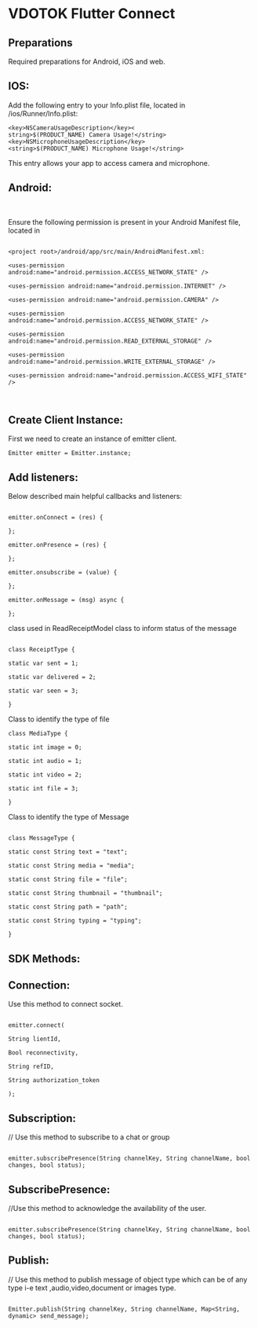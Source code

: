 # VDOTOK Flutter Connect 

## Preparations  

Required preparations for Android, iOS and web. 

 

## IOS: 

 

Add the following entry to your Info.plist file, located in <project root>/ios/Runner/Info.plist: 

```
<key>NSCameraUsageDescription</key><
string>$(PRODUCT_NAME) Camera Usage!</string>
<key>NSMicrophoneUsageDescription</key>
<string>$(PRODUCT_NAME) Microphone Usage!</string>
```
This entry allows your app to access camera and microphone. 

 

 

## Android: 

  

Ensure the following permission is present in your Android Manifest file, located in  

```

<project root>/android/app/src/main/AndroidManifest.xml:  

<uses-permission android:name="android.permission.ACCESS_NETWORK_STATE" /> 

<uses-permission android:name="android.permission.INTERNET" /> 

<uses-permission android:name="android.permission.CAMERA" /> 

<uses-permission android:name="android.permission.ACCESS_NETWORK_STATE" /> 

<uses-permission android:name="android.permission.READ_EXTERNAL_STORAGE" /> 

<uses-permission android:name="android.permission.WRITE_EXTERNAL_STORAGE" /> 

<uses-permission android:name="android.permission.ACCESS_WIFI_STATE" /> 

 
```
 

## Create Client Instance: 

First we need to create an instance of emitter client.  

```
Emitter emitter = Emitter.instance; 
```

## Add listeners: 

Below described main helpful callbacks and listeners: 

```

emitter.onConnect = (res) { 

}; 

emitter.onPresence = (res) { 

}; 

emitter.onsubscribe = (value) { 

}; 

emitter.onMessage = (msg) async { 

};

```

 

class used in ReadReceiptModel class to inform status of the message 

```

class ReceiptType { 

static var sent = 1; 

static var delivered = 2; 

static var seen = 3; 

} 

 ```

Class to identify the type of file 
 

```
class MediaType { 

static int image = 0; 

static int audio = 1; 

static int video = 2; 

static int file = 3; 

} 
```

 
Class to identify the type of Message 
```

class MessageType { 

static const String text = "text"; 

static const String media = "media"; 

static const String file = "file"; 

static const String thumbnail = "thumbnail"; 

static const String path = "path"; 

static const String typing = "typing"; 

} 
```

## SDK Methods: 

 

## Connection: 

 

Use this method to connect socket. 
```

emitter.connect( 

String lientId, 

Bool reconnectivity, 

String refID, 

String authorization_token 

); 
```

 

## Subscription: 

 

// Use this method to subscribe to a chat or group 
```

emitter.subscribePresence(String channelKey, String channelName, bool changes, bool status); 

 ```

## SubscribePresence: 

 

//Use this method to acknowledge the availability of the user.  
```

emitter.subscribePresence(String channelKey, String channelName, bool changes, bool status); 

 ```

## Publish: 

 

// Use this method to publish message of object type which can be of any type i-e text ,audio,video,document or images type. 
```

Emitter.publish(String channelKey, String channelName, Map<String, dynamic> send_message); 

 ```